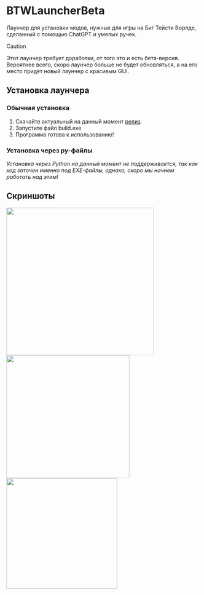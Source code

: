 # BTWLauncherBeta
Лаунчер для установки модов, нужных для игры на Биг Тейсти Ворлде, сделанный с помощью ChatGPT и умелых ручек.<br>

> [!CAUTION]
> Этот лаунчер требует доработки, от того это и есть бета-версия.<br>Вероятнее всего, скоро лаунчер больше не будет обновляться, а на его место придет новый лаунчер с красивым GUI.

## Установка лаунчера
### Обычная установка
1. Скачайте актуальный на данный момент [релиз](https://github.com/necoarc126/BTWLauncherBeta/releases).
2. Запустите файл build.exe
3. Программа готова к использованию! 

### Установка через py-файлы
*Установка через Python на данный момент не поддерживается, так как код заточен именно под EXE-файлы, однако, скоро мы начнем работать над этим!*

## Скриншоты
[<img src="https://i.postimg.cc/VL5r3Gq9/image.png" width="384"/>](https://i.postimg.cc/VL5r3Gq9/image.png)
[<img src="https://i.postimg.cc/15xXjmzS/image.png" width="320"/>](https://i.postimg.cc/15xXjmzS/image.png)
[<img src="https://i.postimg.cc/nLMnLgLT/image.png" width="288"/>](https://i.postimg.cc/nLMnLgLT/image.png)
